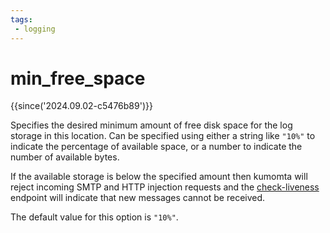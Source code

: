 ```yaml
---
tags:
 - logging
---
```


# min_free_space

{{since('2024.09.02-c5476b89')}}

Specifies the desired minimum amount of free disk space for the log storage
in this location.  Can be specified using either a string like `"10%"` to
indicate the percentage of available space, or a number to indicate the
number of available bytes.

If the available storage is below the specified amount then kumomta will
reject incoming SMTP and HTTP injection requests and the
[check-liveness](../../rapidoc.md/#get-/api/check-liveness/v1) endpoint will indicate
that new messages cannot be received.

The default value for this option is `"10%"`.


